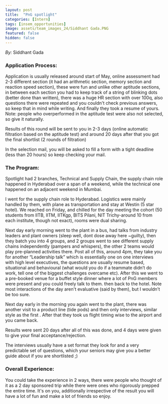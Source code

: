 ```yaml
---
layout: post
title:  "PnG spotlight"
categories: [Intern]
tags: [insem_opportunities]
image: assets/team_images_24/Siddhant Gada.PNG
featured: false
hidden: false
---
```


*By:* Siddhant Gada

### Application Process:
Application is usually released around start of May, online assessment had 2-3 different section (it had an arithmetic section, memory section and reaction speed section), these were fun and unlike other aptitude sections, in between each section you had to keep track of a string of blinking dots (better done than written), there was a huge HR section with over 100q, also questions there were repeated and you couldn't check previous answers, so keep that in mind while writing. And finally they took a resume of yours. Note: people who overperformed in the aptitude test were also not selected, so give it naturally.

Results of this round will be sent to you in 2-3 days (online automatic filtration based on the aptitude test) and around 20 days after that you got the final shortlist (2 rounds of filtration)

In the selection mail, you will be asked to fill a form with a tight deadline (less than 20 hours) so keep checking your mail.

### The Program: 
Spotlight had 2 branches, Technical and Supply Chain, the supply chain role  happened in Hyderabad over a span of a weekend, while the technical one happened on an adjacent weekend in Mumbai.

I went for the supply chain role to Hyderabad. Logistics were mainly handled by them, with plane as transportation and stay at Westin (5 star hotel).
We reached on Friday, and chilled for the day meeting the cohort (50 students from IITB, IITM, IITKgp, BITS Pilani, NIT Trichy-around 10 from each institute, though not exact), rooms were dual sharing.

Next day early morning went to the plant in a bus, had talks from industry leaders and plant owners (sleep well, dont dose away here ~guilty), then they batch you into 4 groups, and 2 groups went to see different supply chains independently  (pampers and whispers), the other 2 teams would play pre-planned activities there. Post all of this, around 4pm, they take you for another “Leadership talk” which is essentially one on one interviews with high level executives, the questions are usually resume based, situational and behavioural (what would you do if a teammate didn’t do work, tell one of the biggest challenges overcame etc). After this we went to a pre-booked venue for a buffet style dinner where a lot of PnG members were present and you could freely talk to them. then back to the hotel. Note most interactions of the day aren't evaluative (said by them), but I wouldn’t be too sure.

Next day early in the morning you again went to the plant, there was another visit to a product line (tide pods) and then only interviews, similar style as the first . After that they took us flight timing wise to the airport and you came back. 

Results were sent 20 days after all of this was done, and 4 days were given to give your final acceptance/rejection.

The interviews usually have a set format they look for and a very predictable set of questions, which your seniors may give you a better guide about if you are shortlisted ;)  

### Overall Experience:
You could take the experience in 2 ways, there were people who thought of it as a 2 day sponsored trip while there were ones who rigorously prepped the entire time. It's on you, additionally irrespective of the result you will have a lot of fun and make a lot of friends so enjoy.


